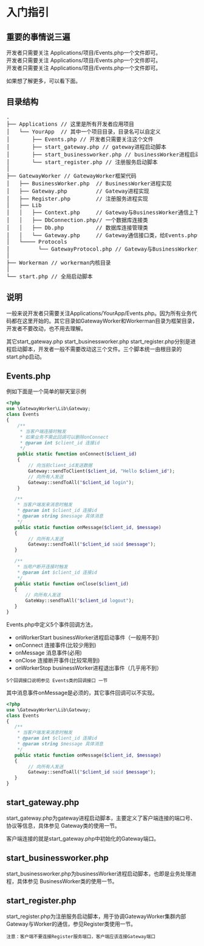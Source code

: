 # 入门指引

## 重要的事情说三遍
开发者只需要关注 Applications/项目/Events.php一个文件即可。<br>
开发者只需要关注 Applications/项目/Events.php一个文件即可。<br>
开发者只需要关注 Applications/项目/Events.php一个文件即可。

如果想了解更多，可以看下面。

## 目录结构
<pre>
.
├── Applications // 这里是所有开发者应用项目
│   └── YourApp  // 其中一个项目目录，目录名可以自定义
│       ├── Events.php // 开发者只需要关注这个文件
│       ├── start_gateway.php // gateway进程启动脚本
│       ├── start_businessworker.php // businessWorker进程启动脚本
│       └── start_register.php // 注册服务启动脚本
│
├── GatewayWorker // GatewayWorker框架代码
│   ├── BusinessWorker.php  // BusinessWorker进程实现
│   ├── Gateway.php         // Gateway进程实现
│   ├── Register.php        // 注册服务进程实现
│   ├── Lib
│   │   ├── Context.php     // Gateway与BusinessWorker通信上下文
│   │   ├── DbConnection.php// 一个数据库连接类
│   │   ├── Db.php          // 数据库连接管理类
│   │   └── Gateway.php     // Gateway通信接口类，给Events.php调用
│   └──── Protocols
│         └── GatewayProtocol.php // Gateway与BusinessWorker通信协议
│
├── Workerman // workerman内核目录
│
└── start.php // 全局启动脚本
</pre>

## 说明

一般来说开发者只需要关注Applications/YourApp/Events.php。因为所有业务代码都在这里开始的。其它目录如GatewayWorker和Workerman目录为框架目录，开发者不要改动，也不用去理解。

其它start_gateway.php start_businessworker.php start_register.php分别是进程启动脚本，开发者一般不需要改动这三个文件。三个脚本统一由根目录的start.php启动。


## Events.php

例如下面是一个简单的聊天室示例

```php
<?php
use \GatewayWorker\Lib\Gateway;
class Events
{
    /**
     * 当客户端连接时触发
     * 如果业务不需此回调可以删除onConnect
     * @param int $client_id 连接id
     */
    public static function onConnect($client_id)
    {
        // 向当前client_id发送数据
        Gateway::sendToClient($client_id, "Hello $client_id");
        // 向所有人发送
        Gateway::sendToAll("$client_id login");
    }

   /**
    * 当客户端发来消息时触发
    * @param int $client_id 连接id
    * @param string $message 具体消息
    */
   public static function onMessage($client_id, $message)
   {
        // 向所有人发送
        Gateway::sendToAll("$client_id said $message");
   }

   /**
    * 当用户断开连接时触发
    * @param int $client_id 连接id
    */
   public static function onClose($client_id)
   {
       // 向所有人发送
       GateWay::sendToAll("$client_id logout");
   }
}
```

Events.php中定义5个事件回调方法，

  * onWorkerStart businessWorker进程启动事件（一般用不到）
  * onConnect 连接事件(比较少用到)
  * onMessage 消息事件(必用)
  * onClose   连接断开事件(比较常用到)
  * onWorkerStop businessWorker进程退出事件（几乎用不到）


```5个回调接口说明参见 Events类的回调接口 一节```

其中消息事件onMessage是必须的，其它事件回调可以不实现。


```php
<?php
use \GatewayWorker\Lib\Gateway;
class Events
{
   /**
    * 当客户端发来消息时触发
    * @param int $client_id 连接id
    * @param string $message 具体消息
    */
   public static function onMessage($client_id, $message)
   {
        // 向所有人发送
        Gateway::sendToAll("$client_id said $message");
   }
}
```

## start_gateway.php
start_gateway.php为gateway进程启动脚本，主要定义了客户端连接的端口号、协议等信息，具体参见 Gateway类的使用一节。

客户端连接的就是start_gateway.php中初始化的Gateway端口。

## start_businessworker.php
start_businessworker.php为businessWorker进程启动脚本，也即是业务处理进程，具体参见 BusinessWorker类的使用一节。

## start_register.php
start_register.php为注册服务启动脚本，用于协调GatewayWorker集群内部Gateway与Worker的通信，参见Register类使用一节。

```注意：客户端不要连接Register服务端口，客户端应该连接Gateway端口```


